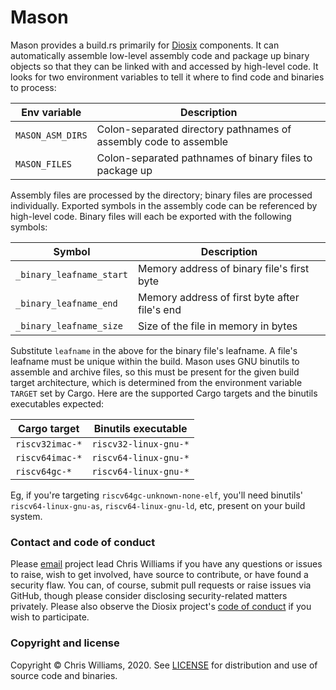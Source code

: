 # Mason

Mason provides a build.rs primarily for [Diosix](https://diosix.org) components. It can automatically assemble low-level assembly code and package up binary objects so that they can be linked with and accessed by high-level code. It looks for two environment variables to tell it where to find code and binaries to process:

| Env variable     | Description |
|------------------|-------------|
| `MASON_ASM_DIRS` | Colon-separated directory pathnames of assembly code to assemble |
| `MASON_FILES`    | Colon-separated pathnames of binary files to package up          |

Assembly files are processed by the directory; binary files are processed individually. Exported symbols in the assembly code can be referenced by high-level code. Binary files will each be exported with the following symbols:

| Symbol                   | Description |
|--------------------------|-------------|
| `_binary_leafname_start` | Memory address of binary file's first byte    |
| `_binary_leafname_end`   | Memory address of first byte after file's end |
| `_binary_leafname_size`  | Size of the file in memory in bytes           |

Substitute `leafname` in the above for the binary file's leafname. A file's leafname must be unique within the build. Mason uses GNU binutils to assemble and archive files, so this must be present for the given build target architecture, which is determined from the environment variable `TARGET` set by Cargo. Here are the supported Cargo targets and the binutils executables expected:

| Cargo target     | Binutils executable |
|------------------|---------------------|
| `riscv32imac-*`  | `riscv32-linux-gnu-*` |
| `riscv64imac-*`  | `riscv64-linux-gnu-*` |
| `riscv64gc-*`    | `riscv64-linux-gnu-*` |

Eg, if you're targeting `riscv64gc-unknown-none-elf`, you'll need binutils' `riscv64-linux-gnu-as`, `riscv64-linux-gnu-ld`, etc, present on your build system.

### Contact and code of conduct <a name="contact"></a>

Please [email](mailto:diosix@tuta.io) project lead Chris Williams if you have any questions or issues to raise, wish to get involved, have source to contribute, or have found a security flaw. You can, of course, submit pull requests or raise issues via GitHub, though please consider disclosing security-related matters privately. Please also observe the Diosix project's [code of conduct](https://diosix.org/docs/conduct.html) if you wish to participate.

### Copyright and license <a name="copyright"></a>

Copyright &copy; Chris Williams, 2020. See [LICENSE](LICENSE) for distribution and use of source code and binaries.
